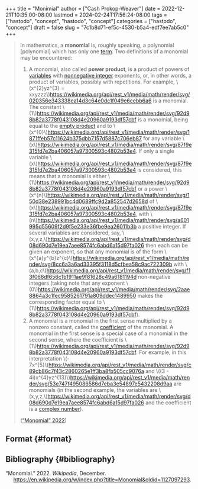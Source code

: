 +++
title = "Monimial"
author = ["Cash Prokop-Weaver"]
date = 2022-12-21T10:35:00-08:00
lastmod = 2024-02-24T17:56:24-08:00
tags = ["hastodo", "concept", "hastodo", "concept"]
categories = ["hastodo", "concept"]
draft = false
slug = "7c1b8d71-ef5c-4530-b5a4-edf7ee7ab5c0"
+++

> In mathematics, a **monomial** is, roughly speaking, a polynomial [polynomial] which has only one [term](https://en.wikipedia.org/wiki/Summand). Two definitions of a monomial may be encountered:
>
> 1.  A monomial, also called **power product**, is a product of powers of [variables](https://en.wikipedia.org/wiki/Variable_(mathematics)) with [nonnegative integer](https://en.wikipedia.org/wiki/Nonnegative_integer) exponents, or, in other words, a product of variables, possibly with repetitions. For example, \\(x^{2}yz^{3} = xxyzzz\\)<https://wikimedia.org/api/rest_v1/media/math/render/svg/020356e343338ea14d3c64e0dc1f049e6cebb6a6> is a monomial. The constant \\(1\\)<https://wikimedia.org/api/rest_v1/media/math/render/svg/92d98b82a3778f043108d4e20960a9193df57cbf> is a monomial, being equal to the [empty product](https://en.wikipedia.org/wiki/Empty_product) and to \\(x^{0}\\)<https://wikimedia.org/api/rest_v1/media/math/render/svg/1871ffeb57c11624b375dbb7157d5887c706eb87> for any variable \\(x\\)<https://wikimedia.org/api/rest_v1/media/math/render/svg/87f9e315fd7e2ba406057a97300593c4802b53e4>. If only a single variable \\(x\\)<https://wikimedia.org/api/rest_v1/media/math/render/svg/87f9e315fd7e2ba406057a97300593c4802b53e4> is considered, this means that a monomial is either \\(1\\)<https://wikimedia.org/api/rest_v1/media/math/render/svg/92d98b82a3778f043108d4e20960a9193df57cbf> or a power \\(x^{n}\\)<https://wikimedia.org/api/rest_v1/media/math/render/svg/150d38e238991bc4d0689ffc9d2a852547d2658d> of \\(x\\)<https://wikimedia.org/api/rest_v1/media/math/render/svg/87f9e315fd7e2ba406057a97300593c4802b53e4>, with \\(n\\)<https://wikimedia.org/api/rest_v1/media/math/render/svg/a601995d55609f2d9f5e233e36fbe9ea26011b3b> a positive integer. If several variables are considered, say, \\(x,y,z,\\)<https://wikimedia.org/api/rest_v1/media/math/render/svg/d08d690d7e19ea7aee8574fc6abd6a15d97fa026> then each can be given an exponent, so that any monomial is of the form \\(x^{a}y^{b}z^{c}\\)<https://wikimedia.org/api/rest_v1/media/math/render/svg/8cc6a3a6ad33395f3118d5cfbea58c9ac722309b> with \\(a,b,c\\)<https://wikimedia.org/api/rest_v1/media/math/render/svg/f13f068df656c1b1911ae9f81628c49a6181194d> non-negative integers (taking note that any exponent \\(0\\)<https://wikimedia.org/api/rest_v1/media/math/render/svg/2aae8864a3c1fec9585261791a809ddec1489950> makes the corresponding factor equal to \\(1\\)<https://wikimedia.org/api/rest_v1/media/math/render/svg/92d98b82a3778f043108d4e20960a9193df57cbf>).
> 2.  A monomial is a monomial in the first sense multiplied by a nonzero constant, called the [coefficient](https://en.wikipedia.org/wiki/Coefficient) of the monomial. A monomial in the first sense is a special case of a monomial in the second sense, where the coefficient is \\(1\\)<https://wikimedia.org/api/rest_v1/media/math/render/svg/92d98b82a3778f043108d4e20960a9193df57cbf>. For example, in this interpretation \\(- 7x^{5}\\)<https://wikimedia.org/api/rest_v1/media/math/render/svg/c89cb86c7f43c2860265e1ff3ba8fb505cc9076a> and \\((3 - 4i)x^{4}yz^{13}\\)<https://wikimedia.org/api/rest_v1/media/math/render/svg/53e747f495086586d7eba3e54897e5432208d9aa> are monomials (in the second example, the variables are \\(x,y,z,\\)<https://wikimedia.org/api/rest_v1/media/math/render/svg/d08d690d7e19ea7aee8574fc6abd6a15d97fa026> and the coefficient is a [complex number](https://en.wikipedia.org/wiki/Complex_number)).
>
> (<a href="#citeproc_bib_item_1">“Monomial” 2022</a>)


## Format {#format}


## Bibliography {#bibliography}

<style>.csl-entry{text-indent: -1.5em; margin-left: 1.5em;}</style><div class="csl-bib-body">
  <div class="csl-entry"><a id="citeproc_bib_item_1"></a>“Monomial.” 2022. <i>Wikipedia</i>, December. <a href="https://en.wikipedia.org/w/index.php?title=Monomial&oldid=1127097293">https://en.wikipedia.org/w/index.php?title=Monomial&#38;oldid=1127097293</a>.</div>
</div>
